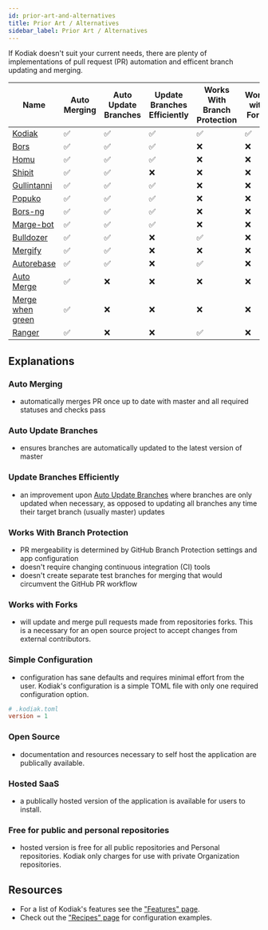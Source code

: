 ```yaml
---
id: prior-art-and-alternatives
title: Prior Art / Alternatives
sidebar_label: Prior Art / Alternatives
---
```


If Kodiak doesn't suit your current needs, there are plenty of
implementations of pull request (PR) automation and efficent branch updating and merging.

| Name                                                                                                               | Auto Merging | Auto Update Branches | Update Branches Efficiently | Works With Branch Protection | Works with Forks | Simple Configuration | Open Source | Hosted SaaS | Free for public and personal repositories | Language   |
| ------------------------------------------------------------------------------------------------------------------ | ------------ | -------------------- | --------------------------- | ---------------------------- | ---------------- | -------------------- | ----------- | ----------- | ----------------------------------------- | ---------- |
| <!-- 2019-04-18 --> [Kodiak](https://github.com/chdsbd/kodiak)                                                     | ✅           | ✅                   | ✅                          | ✅                           | ✅               | ✅                   | ✅          | ✅          | ✅                                        | Python     |
| <!-- 2013-02-01 --> <a rel="nofollow" href="https://github.com/graydon/bors">Bors</a>                              | ✅           | ✅                   | ✅                          | ❌                           | ❌               | ❌                   | ✅          | ❌          | ❌                                        | Python     |
| <!-- 2014-12-18 --> <a rel="nofollow" href="https://github.com/barosl/homu">Homu</a>                               | ✅           | ✅                   | ✅                          | ❌                           | ❌               | ❌                   | ✅          | ❌          | ❌                                        | Python     |
| <!-- 2014-02-26 --> <a rel="nofollow" href="https://github.com/Shopify/shipit-engine">Shipit</a>                   | ✅           | ✅                   | ❌                          | ❌                           | ❌               | ❌                   | ✅          | ❌          | ❌                                        | Ruby       |
| <!-- 2016-08-06 --> <a rel="nofollow" href="https://github.com/gullintanni/gullintanni">Gullintanni</a>            | ✅           | ✅                   | ✅                          | ❌                           | ❌               | ❌                   | ✅          | ❌          | ❌                                        | Elixir     |
| <!-- 2016-10-27 --> <a rel="nofollow" href="https://github.com/voyagegroup/popuko">Popuko</a>                      | ✅           | ✅                   | ✅                          | ❌                           | ❌               | ❌                   | ✅          | ❌          | ❌                                        | Go         |
| <!-- 2016-12-13 --> <a rel="nofollow" href="https://bors.tech">Bors-ng</a>                                         | ✅           | ✅                   | ✅                          | ❌                           | ❌               | ❌                   | ✅          | ❌          | ❌                                        | Elixir     |
| <!-- 2017-01-18 --> <a rel="nofollow" href="https://github.com/smarkets/marge-bot">Marge-bot</a>                   | ✅           | ✅                   | ✅                          | ❌                           | ❌               | ❌                   | ✅          | ❌          | ❌                                        | Python     |
| <!-- 2017-09-17 --> <a rel="nofollow" href="https://github.com/palantir/bulldozer">Bulldozer</a>                   | ✅           | ✅                   | ❌                          | ✅                           | ❌               | ❌                   | ✅          | ❌          | ❌                                        | Go         |
| <!-- 2018-04-18 --> <a rel="nofollow" href="https://github.com/Mergifyio/mergify-engine">Mergify</a>               | ✅           | ✅                   | ❌                          | ❌                           | ❌               | ❌                   | ❌          | ✅          | ❌                                        | Python     |
| <!-- 2018-07-05 --> <a rel="nofollow" href="https://github.com/tibdex/autorebase">Autorebase</a>                   | ✅           | ✅                   | ❌                          | ✅                           | ❌               | ❌                   | ✅          | ❌          | ❌                                        | TypeScript |
| <!-- 2018-09-21 --> <a rel="nofollow" href="https://github.com/SvanBoxel/auto-merge">Auto Merge</a>                | ✅           | ❌                   | ❌                          | ❌                           | ❌               | ❌                   | ✅          | ❌          | ❌                                        | JavaScript |
| <!-- 2018-10-21 --> <a rel="nofollow" href="https://github.com/phstc/probot-merge-when-green">Merge when green</a> | ✅           | ❌                   | ❌                          | ❌                           | ❌               | ❌                   | ✅          | ❌          | ❌                                        | JavaScript |
| <!-- Unknown --> <a rel="nofollow" href="https://reporanger.com">Ranger</a> ‍                                      | ✅           | ❌ ‍                 | ❌ ‍                        | ✅                           | ❌               | ❌                   | ❌          | ✅          | ❌                                        | 🤷‍        |

## Explanations

### Auto Merging

- automatically merges PR once up to date with master and all required statuses and checks pass

### Auto Update Branches

- ensures branches are automatically updated to the latest version of master

### Update Branches Efficiently

- an improvement upon [Auto Update Branches](#auto-update-branches) where branches are only updated when necessary, as opposed to updating all branches any time their target branch (usually master) updates

### Works With Branch Protection

- PR mergeability is determined by GitHub Branch Protection settings and app configuration
- doesn't require changing continuous integration (CI) tools
- doesn't create separate test branches for merging that would circumvent the GitHub PR workflow

### Works with Forks

- will update and merge pull requests made from repositories forks. This is a necessary for an open source project to accept changes from external contributors.

### Simple Configuration

- configuration has sane defaults and requires minimal effort from the user. Kodiak's configuration is a simple TOML file with only one required configuration option.

```toml
# .kodiak.toml
version = 1
```

### Open Source

- documentation and resources necessary to self host the application are publically available.

### Hosted SaaS

- a publically hosted version of the application is available for users to install.

### Free for public and personal repositories

- hosted version is free for all public repositories and Personal repositories. Kodiak only charges for use with private Organization repositories.

## Resources

- For a list of Kodiak's features see the ["Features" page](features.md).
- Check out the ["Recipes" page](recipes.md) for configuration examples.
